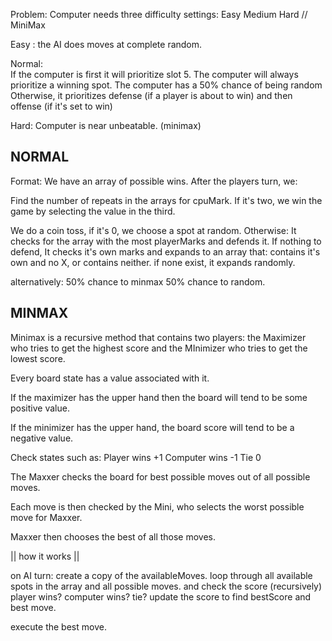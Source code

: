 

Problem: 
Computer needs three difficulty settings:
Easy
Medium
Hard // MiniMax

Easy :
  the AI does moves at complete random.

Normal:  
   If the computer is first it will prioritize slot 5. 
   The computer will always prioritize a winning spot.
   The computer has a 50% chance of being random
   Otherwise, it prioritizes defense (if a player is about to win)
   and then offense (if it's set to win)

Hard: Computer is near unbeatable. (minimax)
## NORMAL ##
Format: We have an array of possible wins.
After the players turn, we:

Find the number of repeats in the arrays for cpuMark.
If it's two, we win the game by selecting the value in the third.

We do a coin toss, if it's 0, we choose a spot at random.
Otherwise:
It checks for the array with the most playerMarks and defends it.
If nothing to defend,
It checks it's own marks and expands to an array that:
contains it's own and no X,
or contains neither. 
if none exist, it expands randomly. 

alternatively:
50% chance to minmax 50% chance to random. 

## MINMAX ##
Minimax is a recursive method that contains two players:
the Maximizer who tries to get the highest score
and the MInimizer who tries to get the lowest score. 

Every board state has a value associated with it. 

If the maximizer has the upper hand then the board will tend to be some positive value.

If the minimizer has the upper hand, the board score will tend to be a negative value. 

Check states such as:
Player wins +1
Computer wins -1
Tie 0

The Maxxer checks the board for best possible moves out of all possible moves.

Each move is then checked by the Mini, who selects the worst possible move for Maxxer.

Maxxer then chooses the best of all those moves. 


|| how it works ||

on AI turn:
create a copy of the availableMoves. 
loop through all available spots in the array and all possible moves.
and check the score (recursively)
player wins?
computer wins?
tie? 
update the score to find bestScore and best move. 


execute the best move.

